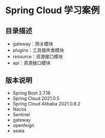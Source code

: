 # Spring Cloud 学习案例

## 目录描述
- gateway：网关模块
- plugins：工具插件类模块
- resource：资源接口模块
- api：资源接口模块

## 版本说明
- Spring Boot 2.7.18
- Spring Cloud 2021.0.5
- Spring Cloud Alibaba 2021.0.6.2
- Nacos
- Sentinel
- gateway
- openfeign
- seata